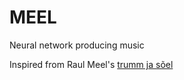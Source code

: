 MEEL
========================================

Neural network producing music

Inspired from Raul Meel's [trumm ja sõel](http://www.nongrata.ee/in/InGraafika06/Trumm_ja_soeel.gif)
